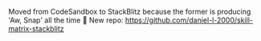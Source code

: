 Moved from CodeSandbox to StackBlitz because the former is producing 'Aw, Snap' all the time 😬
New repo: https://github.com/daniel-l-2000/skill-matrix-stackblitz
